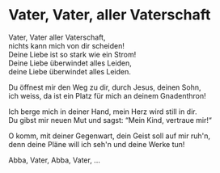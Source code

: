 # Vater, Vater, aller Vaterschaft

Vater, Vater aller Vaterschaft,   
nichts kann mich von dir scheiden!  
Deine Liebe ist so stark wie ein Strom!  
Deine Liebe überwindet alles Leiden,   
deine Liebe überwindet alles Leiden.

Du öffnest mir den Weg zu dir, durch Jesus, deinen Sohn,   
ich weiss, da ist ein Platz für mich an deinem Gnadenthron!

Ich berge mich in deiner Hand, mein Herz wird still in dir.   
Du gibst mir neuen Mut und sagst: “Mein Kind, vertraue mir!“

O komm, mit deiner Gegenwart, dein Geist soll auf mir ruh'n,   
denn deine Pläne will ich seh'n und deine Werke tun!

Abba, Vater, Abba, Vater, ...
